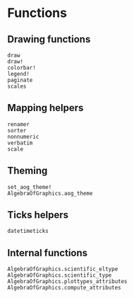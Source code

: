 # Functions

## Drawing functions

```@docs
draw
draw!
colorbar!
legend!
paginate
scales
```

## Mapping helpers

```@docs
renamer
sorter
nonnumeric
verbatim
scale
```

## Theming

```@docs
set_aog_theme!
AlgebraOfGraphics.aog_theme
```


## Ticks helpers

```@docs
datetimeticks
```

## Internal functions

```@docs
AlgebraOfGraphics.scientific_eltype
AlgebraOfGraphics.scientific_type
AlgebraOfGraphics.plottypes_attributes
AlgebraOfGraphics.compute_attributes
```
